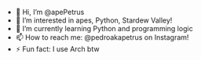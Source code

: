 - 👋 Hi, I’m @apePetrus
- 👀 I’m interested in apes, Python, Stardew Valley!
- 🌱 I’m currently learning Python and programming logic
- 📫 How to reach me: @pedroakapetrus on Instagram!
- ⚡ Fun fact: I use Arch btw

